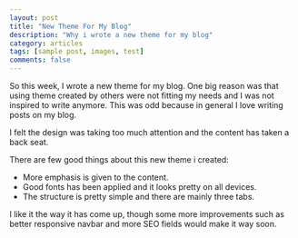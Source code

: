 ```yaml
---
layout: post
title: "New Theme For My Blog"
description: "Why i wrote a new theme for my blog"
category: articles
tags: [sample post, images, test]
comments: false
---
```


So this week, I wrote a new theme for my blog. One big reason was that
using theme created by others were not fitting my needs and I was not
inspired to write anymore. This was odd because in general I love
writing posts on my blog.

I felt the design was taking too much attention and the content has
taken a back seat. 

There are few good things about this new theme i created:

- More emphasis is given to the content.
- Good fonts has been applied and it looks pretty on all devices.
- The structure is pretty simple and there are mainly three tabs.


I like it the way it has come up, though some more improvements such as
better responsive navbar and more SEO fields would make it way soon.
